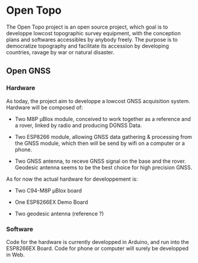 # Open Topo 

The Open Topo project is an open source project, which goal is to developpe lowcost topographic survey equipment, with the conception plans and softwares accessibles by anybody freely.  The purpose is to democratize topography and facilitate its accession by developing countries, ravage by war or natural disaster. 

## Open GNSS

### Hardware

As today, the project aim to developpe a lowcost GNSS acquisition system. Hardware will be composed of:

- Two M8P µBlox module, conceived to work together as a reference and a rover, linked by radio and producing DGNSS Data. 

- Two ESP8266 module, allowing GNSS data gathering & processing from the GNSS module, which then will be send by wifi on a computer or a phone.

- Two GNSS antenna, to receve GNSS signal on the base and the rover. Geodesic antenna seems to be the best choice for high precision GNSS.

As for now the actual hardware for developpement is: 

- Two C94-M8P µBlox board

- One ESP8266EX Demo Board

- Two geodesic antenna (reference ?)

### Software

Code for the hardware is currently developped in Arduino, and run into the ESP8266EX Board. 
Code for phone or computer will surely be developped in Web.

